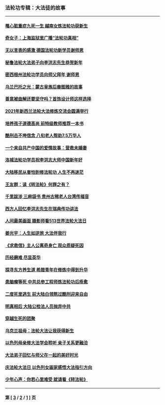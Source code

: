 ### 法轮功专辑：大法徒的故事
---
#### [罹心脏重症九死一生 越南女炼法轮功获新生](../../pages/nf1147481/n13732766.md?06200430) 
#### [奇女子：上海监狱里广播“法轮功真相”](../../pages/nf1147481/n13726443.md?06200430) 
#### [无以言表的感激 德国法轮功新学员谢师恩](../../pages/nf1147481/n13543790.md?06200430) 
#### [秘鲁法轮大法弟子向李洪志先生恭贺新年](../../pages/nf1147481/n13540182.md?06200430) 
#### [密西根州法轮功学员向师父拜年 谢师恩](../../pages/nf1147481/n13538183.md?06200430) 
#### [乌兰巴托之光：蒙古皇族后裔图雅的故事](../../pages/nf1147481/n13155759.md?06200430) 
#### [善意被曲解还要坚守吗？首饰设计师这样选择](../../pages/nf1147481/n13077575.md?06200430) 
#### [2021年新西兰法轮大法修炼交流会圆满举行](../../pages/nf1147481/n13033149.md?06200430) 
#### [培养孩子道德高尚 前特级教师推荐一本书](../../pages/nf1147481/n12938640.md?06200430) 
#### [酷刑击不垮信念 八旬老人帮助7.5万华人](../../pages/nf1147481/n12880712.md?06200430) 
#### [一个来自共产中国的爱情故事：营救未婚妻](../../pages/nf1147481/n12778386.md?06200430) 
#### [洛城法轮功学员祝李洪志大师中国新年好](../../pages/nf1147481/n12724685.md?06200430) 
#### [大陆移民从害怕到修法轮功 人生不再迷茫](../../pages/nf1147481/n12414325.md?06200430) 
#### [王友群：读《转法轮》何罪之有？](../../pages/nf1147481/n12408647.md?06200430) 
#### [千里跋涉 三麻袋书 贵州古稀老人台湾传福音](../../pages/nf1147481/n12198750.md?06200430) 
#### [西方人回忆李洪志先生在瑞典传功讲法](../../pages/nf1147481/n12099607.md?06200430) 
#### [人间最美画面 摄影师看513世界法轮大法日](../../pages/nf1147481/n12094118.md?06200430) 
#### [姜光宇：人生如逆旅 大法伴我行](../../pages/nf1147481/n12088664.md?06200430) 
#### [《求救信》主人公离奇身亡 观众质疑死因](../../pages/nf1147481/n11845215.md?06200430) 
#### [历经磨难 尽显英华](../../pages/nf1147481/n11723297.md?06200430) 
#### [探寻东方养生道 希腊青年在修炼中得到升华](../../pages/nf1147481/n11494502.md?06200430) 
#### [患脑瘤等死 中共总参工程师炼法轮功后痊愈](../../pages/nf1147481/n11466682.md?06200430) 
#### [二度死里逃生 前大陆白领熬过酷刑迎来自由](../../pages/nf1147481/n11368594.md?06200430) 
#### [明真相后 大陆公检法人员抛弃中共](../../pages/nf1147481/n11358618.md?06200430) 
#### [穿越生死的团聚](../../pages/nf1147481/n11258922.md?06200430) 
#### [乌克兰祖母：法轮大法让我获得新生](../../pages/nf1147481/n11269457.md?06200430) 
#### [以色列母亲修大法学会聆听 亲子关系更融洽](../../pages/nf1147481/n11268195.md?06200430) 
#### [大法弟子回忆与师父在一起的美好时光](../../pages/nf1147481/n11267759.md?06200430) 
#### [庆法轮大法日 以色列女画家感悟大法指引方向](../../pages/nf1147481/n11267735.md?06200430) 
#### [少年心声：你若心里难受 就请看《转法轮》](../../pages/nf1147481/n11267496.md?06200430) 

---
#### 第 [ [3](./3.md?06200430) / [2](./2.md?06200430) / [1](./1.md?06200430) ] 页
